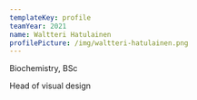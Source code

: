 ```yaml
---
templateKey: profile
teamYear: 2021
name: Waltteri Hatulainen
profilePicture: /img/waltteri-hatulainen.png
---
```

Biochemistry, BSc

Head of visual design
